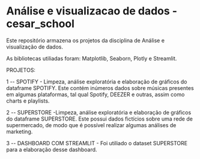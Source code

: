 # Análise e visualizacao de dados - cesar_school

Este repositório armazena os projetos da disciplina de Análise e visualização de dados.

As bibliotecas utiliadas foram: Matplotlib, Seaborn, Plotly e Streamlit.

PROJETOS:

1 -- SPOTIFY - Limpeza, análise exploratória e elaboração de gráficos do dataframe SPOTIFY. Este contém inúmeros dados sobre músicas presentes em algumas plataformas, tal qual Spotify, DEEZER e outras, assim como charts e playlists.

2 -- SUPERSTORE -Limpeza, análise exploratória e elaboração de gráficos do dataframe SUPERSTORE. Este possui dados fictícios sobre uma rede de supermercado, de modo que é possível realizar algumas análises de marketing.

3 -- DASHBOARD COM STREAMLIT - Foi utiliado o dataset SUPERSTORE para a elaboração desse dashboard.
